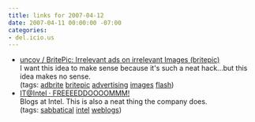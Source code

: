 ```yaml
---
title: links for 2007-04-12
date: 2007-04-11 00:00:00 -07:00
categories:
- del.icio.us
---
```


<ul class="delicious">
	<li>
		<div class="delicious-link"><a href="http://www.uncov.com/2007/4/4/britepic-irrelevant-ads-on-irrelevant-images">uncov / BritePic: Irrelevant ads on irrelevant Images (britepic)</a></div>
		<div class="delicious-extended">I want this idea to make sense because it's such a neat hack...but this idea makes no sense.</div>
		<div class="delicious-tags">(tags: <a href="http://del.icio.us/torrez/adbrite">adbrite</a> <a href="http://del.icio.us/torrez/britepic">britepic</a> <a href="http://del.icio.us/torrez/advertising">advertising</a> <a href="http://del.icio.us/torrez/images">images</a> <a href="http://del.icio.us/torrez/flash">flash</a>)</div>
	</li>
	<li>
		<div class="delicious-link"><a href="http://blogs.intel.com/it/2007/03/freeeeddoooommm.html">IT@Intel · FREEEEDDOOOOMMM!</a></div>
		<div class="delicious-extended">Blogs at Intel. This is also a neat thing the company does.</div>
		<div class="delicious-tags">(tags: <a href="http://del.icio.us/torrez/sabbatical">sabbatical</a> <a href="http://del.icio.us/torrez/intel">intel</a> <a href="http://del.icio.us/torrez/weblogs">weblogs</a>)</div>
	</li>
</ul>
